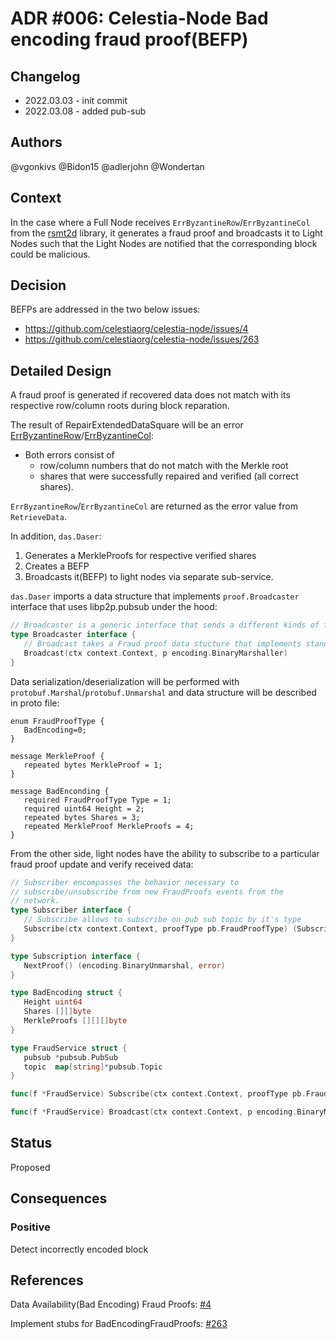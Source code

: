 # ADR #006: Celestia-Node Bad encoding fraud proof(BEFP)

## Changelog

- 2022.03.03 - init commit
- 2022.03.08 - added pub-sub

## Authors

@vgonkivs @Bidon15 @adlerjohn @Wondertan

## Context

In the case where a Full Node receives `ErrByzantineRow`/`ErrByzantineCol` from the [rsmt2d](https://github.com/celestiaorg/rsmt2d) library, it generates a fraud proof and broadcasts it to Light Nodes such that the Light Nodes are notified that the corresponding block could be malicious.

## Decision

BEFPs are addressed in the two below issues:

- https://github.com/celestiaorg/celestia-node/issues/4
- https://github.com/celestiaorg/celestia-node/issues/263

## Detailed Design
A fraud proof is generated if recovered data does not match with its respective row/column roots during block reparation. 

The result of RepairExtendedDataSquare will be an error [ErrByzantineRow](https://github.com/celestiaorg/rsmt2d/blob/f34ec414859fc834835ea97ed54300404eec1ac5/extendeddatacrossword.go#L18-L22)/[ErrByzantineCol](https://github.com/celestiaorg/rsmt2d/blob/f34ec414859fc834835ea97ed54300404eec1ac5/extendeddatacrossword.go#L28-L32):

- Both errors consist of 
  - row/column numbers that do not match with the Merkle root
  - shares that were successfully repaired and verified (all correct shares).

`ErrByzantineRow`/`ErrByzantineCol` are returned as the error value from `RetrieveData`. 

In addition, `das.Daser`:

1. Generates a MerkleProofs for respective verified shares
2. Creates a BEFP
3. Broadcasts it(BEFP) to light nodes via separate sub-service.

`das.Daser` imports a data structure that implements `proof.Broadcaster` interface that uses libp2p.pubsub under the hood:

```go
// Broadcaster is a generic interface that sends a different kinds of fraud proofs to all subscribed on particular topic nodes
type Broadcaster interface {
   // Broadcast takes a Fraud proof data stucture that implements standart BinaryMarshal interface and sends data to light nodes using libp2p pub-sub under the hood.
   Broadcast(ctx context.Context, p encoding.BinaryMarshaller)  
}
```

Data serialization/deserialization will be performed with `protobuf.Marshal`/`protobuf.Unmarshal` and data structure will be described in proto file:

```proto3
enum FraudProofType {
   BadEncoding=0;
}

message MerkleProof {
   repeated bytes MerkleProof = 1;
}

message BadEnconding {
   required FraudProofType Type = 1;
   required uint64 Height = 2;
   repeated bytes Shares = 3;
   repeated MerkleProof MerkleProofs = 4;
}
```

From the other side, light nodes have the ability to subscribe to a particular fraud proof update and verify received data:

```go
// Subscriber encompasses the behavior necessary to
// subscribe/unsubscribe from new FraudProofs events from the
// network.
type Subscriber interface {
   // Subscribe allows to subscribe on pub sub topic by it's type
   Subscribe(ctx context.Context, proofType pb.FraudProofType) (Subscription, error)
}
```

```go
type Subscription interface {
   NextProof() (encoding.BinaryUnmarshal, error)
}
```

```go
type BadEncoding struct {
   Height uint64
   Shares [][]byte
   MerkleProofs [][][]byte
}
```

```go
type FraudService struct {
   pubsub *pubsub.PubSub
   topic  map[string]*pubsub.Topic
}

func(f *FraudService) Subscribe(ctx context.Context, proofType pb.FraudProofType) (Subscription, error){}

func(f *FraudService) Broadcast(ctx context.Context, p encoding.BinaryMarshaller){}
```

## Status
Proposed

## Consequences

### Positive

Detect incorrectly encoded block

## References

Data Availability(Bad Encoding) Fraud Proofs: [#4](https://github.com/celestiaorg/celestia-node/issues/4)
   
Implement stubs for BadEncodingFraudProofs: [#263](https://github.com/celestiaorg/celestia-node/issues/263) 
